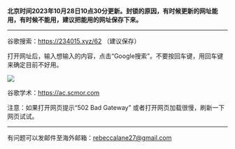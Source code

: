 **北京时间2023年10月28日10点30分更新。封锁的原因，有时候更新的网址能用，有时候不能用，建议把能用的网址保存下来。** 

***

谷歌搜索：https://234015.xyz/62 （建议保存）

打开网址后，输入想输入的内容，点击“Google搜索”。不要按回车键，用回车键来确定目前不好用。

![](https://fastly.jsdelivr.net/gh/Alvin9999/pac2/softimag/google.png)

谷歌学术：https://ac.scmor.com

注意：如果打开网页提示“502 Bad Gateway” 或者打开网页加载很慢，刷新一下网页试试。

***

有问题可以发邮件至海外邮箱：rebeccalane27@gmail.com